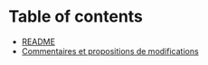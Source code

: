 # Table of contents

* [README](README.md)
* [Commentaires et propositions de modifications](commentaires-et-propositions-de-modifications.md)
